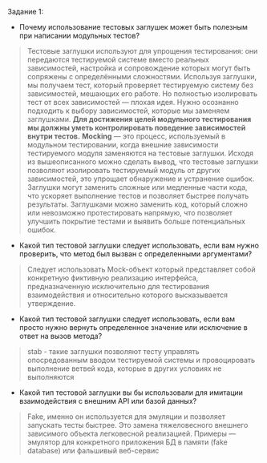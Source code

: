Задание 1:

* Почему использование тестовых заглушек может быть полезным при написании модульных тестов?

> Тестовые заглушки используют для упрощения тестирования: они передаются
> тестируемой системе вместо реальных зависимостей, настройка и сопровождение
> которых могут быть сопряжены с определёнными сложностями.
> Используя заглушки, мы получаем тест, который проверяет тестируемую
> систему без зависимостей, мешающих его работе. Но полностью изолировать тест
> от всех зависимостей — плохая идея. Нужно осознанно подходить к выбору
> зависимостей, которые мы заменяем заглушками.
**Для достижения целей модульного тестирования мы должны уметь
контролировать поведение зависимостей внутри тестов.**
**Mocking** — это процесс, используемый в модульном тестировании, когда внешние
> зависимости тестируемого модуля заменяются на тестовые заглушки.
Исходя из вышеописанного можно сделать вывод, что тестовые заглушки позволяют изолировать тестируемый модуль от
других
зависимостей, это упрощает обнаружение и устранение ошибок.
Заглушки могут заменить сложные или медленные части кода,
что ускоряет выполнение тестов и позволяет быстрее получать результаты. Заглушками можно заменить код, который
сложно или невозможно протестировать напрямую, что позволяет улучшить покрытие тестами и выявить больше
потенциальных ошибок.

* Какой тип тестовой заглушки следует использовать, если вам нужно проверить, что метод был вызван с определенными
  аргументами?

> Следует использовать Mock-объект который представляет собой конкретную фиктивную реализацию интерфейса, 
 предназначенную исключительно для
тестирования взаимодействия и относительно которого высказывается утверждение.
* Какой тип тестовой заглушки следует использовать, если вам просто нужно вернуть определенное значение или исключение в ответ на вызов метода?
> stab - такие заглушки позволяют тесту управлять опосредованным вводом тестируемой
системы и провоцировать выполнение ветвей кода, которые в других условиях не
выполняются
* Какой тип тестовой заглушки вы бы использовали для имитации  взаимодействия с внешним API или базой данных?
> Fake, именно он используется для эмуляции и позволяет запускать тесты быстрее. Это замена
тяжеловесного внешнего зависимого объекта легковесной реализацией.
Примеры — эмулятор для конкретного приложения БД в памяти (fake
database) или фальшивый веб-сервис